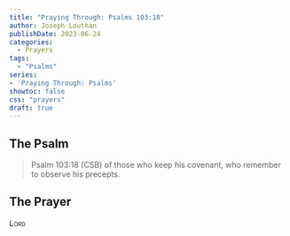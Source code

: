 ```yaml
---
title: "Praying Through: Psalms 103:18"
author: Joseph Louthan
publishDate: 2023-06-24
categories:
  - Prayers
tags:
  - "Psalms"
series:
- 'Praying Through: Psalms'
showtoc: false
css: "prayers"
draft: true
---
```

## The Psalm

>Psalm 103:18 (CSB) of those who keep his covenant, who remember to observe his precepts. 

## The Prayer

<div style="font-variant: small-caps;">
Lord
</div>

```text

```
